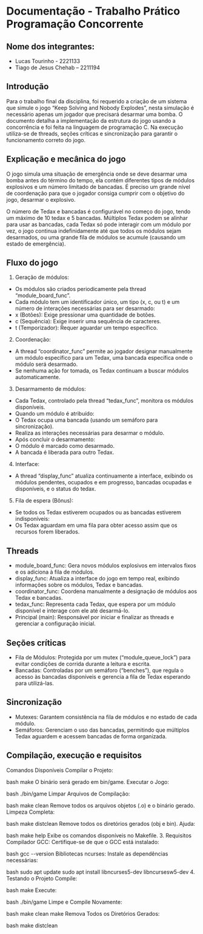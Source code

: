# Documentação - Trabalho Prático Programação Concorrente

## Nome dos integrantes:
- Lucas Tourinho - 2221133
- Tiago de Jesus Chehab – 2211194

## Introdução
Para o trabalho final da disciplina, foi requerido a criação de um sistema que simule o jogo “Keep Solving and Nobody Explodes”, nesta simulação é necessário apenas um jogador que precisará desarmar uma bomba. O documento detalha a  implementação da estrutura do jogo usando a concorrência e foi feita na linguagem de programação C. Na execução utiliza-se de threads, seções críticas e sincronização para garantir o funcionamento correto do jogo.

## Explicação e mecânica do jogo
O jogo simula uma situação de emergência onde se deve desarmar uma bomba antes do término do tempo, ela contém diferentes tipos de módulos explosivos e um número limitado de bancadas. É preciso um grande nível de coordenação para que o jogador consiga cumprir com o objetivo do jogo,  desarmar o explosivo.

O número de Tedax e bancadas é configurável no começo do jogo, tendo um máximo de 10 tedax e 5 bancadas. Múltiplos Tedax podem se alinhar para usar as bancadas, cada Tedax só pode interagir com um módulo por vez, o jogo continua indefinidamente até que todos os módulos sejam desarmados, ou uma grande fila de módulos se acumule (causando um estado de emergência).

## Fluxo do jogo
1. Geração de módulos:
- Os módulos são criados periodicamente pela thread “module_board_func”.
- Cada módulo tem um identificador único, um tipo (x, c, ou t) e um número de interações necessárias para ser desarmado:
- x (Botões): Exige pressionar uma quantidade de botões.
- c (Sequência): Exige inserir uma sequência de caracteres.
- t (Temporizador): Requer aguardar um tempo específico.
2. Coordenação:
- A thread “coordinator_func” permite ao jogador designar manualmente um módulo específico para um Tedax, uma bancada específica onde o módulo será desarmado.
- Se nenhuma ação for tomada, os Tedax continuam a buscar módulos automaticamente.
3. Desarmamento de módulos:
- Cada Tedax, controlado pela thread “tedax_func”, monitora os módulos disponíveis.
- Quando um módulo é atribuído:
- O Tedax ocupa uma bancada (usando um semáforo para sincronização).
- Realiza as interações necessárias para desarmar o módulo.
- Após concluir o desarmamento:
- O módulo é marcado como desarmado.
- A bancada é liberada para outro Tedax.
4. Interface: 
- A thread “display_func” atualiza continuamente a interface, exibindo os módulos pendentes, ocupados e em progresso, bancadas ocupadas e disponíveis, e o status do tedax.
5. Fila de espera (Bônus):
- Se todos os Tedax estiverem ocupados ou as bancadas estiverem indisponíveis:
- Os Tedax aguardam em uma fila para obter acesso assim que os recursos forem liberados.

## Threads
- module_board_func: Gera novos módulos explosivos em intervalos fixos e os adiciona à fila de módulos.
- display_func: Atualiza a interface do jogo em tempo real, exibindo informações sobre os módulos, Tedax e bancadas.
- coordinator_func: Coordena manualmente a designação de módulos aos Tedax e bancadas.
- tedax_func: Representa cada Tedax, que espera por um módulo disponível e interage com ele até desarmá-lo.
- Principal (main): Responsável por iniciar e finalizar as threads e gerenciar a configuração inicial.

## Seções críticas
- Fila de Módulos: Protegida por um mutex (“module_queue_lock”) para evitar condições de corrida durante a leitura e escrita.
- Bancadas: Controladas por um semáforo (“benches”), que regula o acesso às bancadas disponíveis e gerencia a fila de Tedax esperando para utilizá-las.

## Sincronização
- Mutexes: Garantem consistência na fila de módulos e no estado de cada módulo.
- Semáforos: Gerenciam o uso das bancadas, permitindo que múltiplos Tedax aguardem e acessem bancadas de forma organizada.

## Compilação, execução e requisitos



Comandos Disponíveis
Compilar o Projeto:

bash
make
O binário será gerado em bin/game.
Executar o Jogo:

bash
./bin/game
Limpar Arquivos de Compilação:

bash
make clean
Remove todos os arquivos objetos (.o) e o binário gerado.
Limpeza Completa:

bash
make distclean
Remove todos os diretórios gerados (obj e bin).
Ajuda:

bash
make help
Exibe os comandos disponíveis no Makefile.
3. Requisitos
Compilador GCC: Certifique-se de que o GCC está instalado:

bash
gcc --version
Bibliotecas ncurses: Instale as dependências necessárias:

bash
sudo apt update
sudo apt install libncurses5-dev libncursesw5-dev
4. Testando o Projeto
Compile:

bash
make
Execute:

bash
./bin/game
Limpe e Compile Novamente:

bash
make clean
make
Remova Todos os Diretórios Gerados:

bash
make distclean
